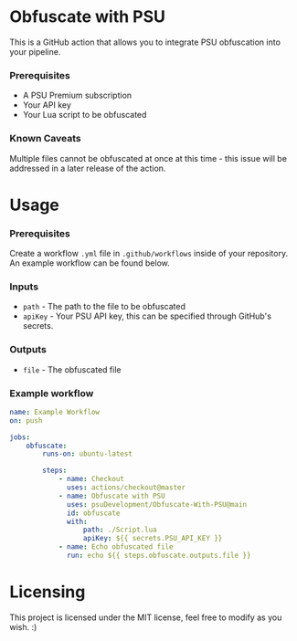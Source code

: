 # Obfuscate with PSU

This is a GitHub action that allows you to integrate PSU obfuscation into your pipeline.

### Prerequisites

-   A PSU Premium subscription
-   Your API key
-   Your Lua script to be obfuscated

### Known Caveats

Multiple files cannot be obfuscated at once at this time - this issue will be addressed in a later release of the action.

# Usage

### Prerequisites

Create a workflow `.yml` file in `.github/workflows` inside of your repository. An example workflow can be found below.

### Inputs

-   `path` - The path to the file to be obfuscated
-   `apiKey` - Your PSU API key, this can be specified through GitHub's secrets.

### Outputs

-   `file` - The obfuscated file

### Example workflow

```yml
name: Example Workflow
on: push

jobs:
    obfuscate:
        runs-on: ubuntu-latest

        steps:
            - name: Checkout
              uses: actions/checkout@master
            - name: Obfuscate with PSU
              uses: psuDevelopment/Obfuscate-With-PSU@main
              id: obfuscate
              with:
                  path: ./Script.lua
                  apiKey: ${{ secrets.PSU_API_KEY }}
            - name: Echo obfuscated file
              run: echo ${{ steps.obfuscate.outputs.file }}
```

# Licensing

This project is licensed under the MIT license, feel free to modify as you wish. :)
